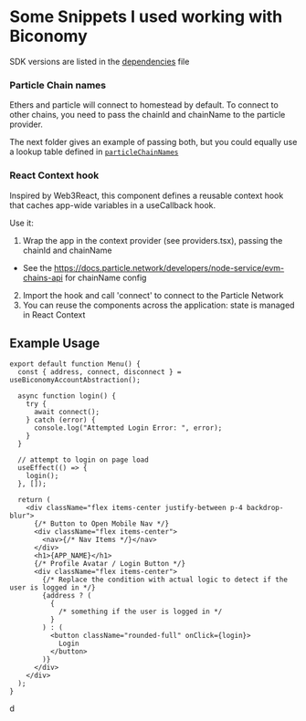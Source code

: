 # Some Snippets I used working with Biconomy

SDK versions are listed in the [dependencies](./dependencies) file

### Particle Chain names

Ethers and particle will connect to homestead by default. To connect to other chains, you need to pass the chainId and chainName to the particle provider.

The next folder gives an example of passing both, but you could equally use a lookup table defined in [`particleChainNames`](./snippets/particle/particleChainNames.ts)

### React Context hook

Inspired by Web3React, this component defines a reusable context hook that caches app-wide variables in a useCallback hook.

Use it:

1. Wrap the app in the context provider (see providers.tsx), passing the chainId and chainName

- See the https://docs.particle.network/developers/node-service/evm-chains-api for chainName config

2. Import the hook and call 'connect' to connect to the Particle Network
3. You can reuse the components across the application: state is managed in React Context

## Example Usage

```tsx
export default function Menu() {
  const { address, connect, disconnect } = useBiconomyAccountAbstraction();

  async function login() {
    try {
      await connect();
    } catch (error) {
      console.log("Attempted Login Error: ", error);
    }
  }

  // attempt to login on page load
  useEffect(() => {
    login();
  }, []);

  return (
    <div className="flex items-center justify-between p-4 backdrop-blur">
      {/* Button to Open Mobile Nav */}
      <div className="flex items-center">
        <nav>{/* Nav Items */}</nav>
      </div>
      <h1>{APP_NAME}</h1>
      {/* Profile Avatar / Login Button */}
      <div className="flex items-center">
        {/* Replace the condition with actual logic to detect if the user is logged in */}
        {address ? (
          {
            /* something if the user is logged in */
          }
        ) : (
          <button className="rounded-full" onClick={login}>
            Login
          </button>
        )}
      </div>
    </div>
  );
}
```

d
